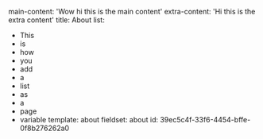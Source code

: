 main-content: 'Wow hi this is the main content'
extra-content: 'Hi this is the extra content'
title: About
list:
  - This
  - is
  - how
  - you
  - add
  - a
  - list
  - as
  - a
  - page
  - variable
template: about
fieldset: about
id: 39ec5c4f-33f6-4454-bffe-0f8b276262a0
